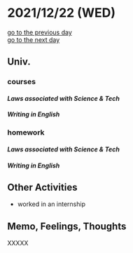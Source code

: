 # 2021/12/22 (WED)

<div class="date_jumper">
  <a class="link_wrapper" href="./21st.md"><div class="button">go to the previous day</div></a>
  <a class="link_wrapper" href="./23rd.md"><div class="button">go to the next day</div></a>
</div>

## Univ.
### courses
#### *Laws associated with Science & Tech*

#### *Writing in English*

### homework
#### *Laws associated with Science & Tech*

#### *Writing in English*

## Other Activities
- worked in an internship

## Memo, Feelings, Thoughts
XXXXX  
